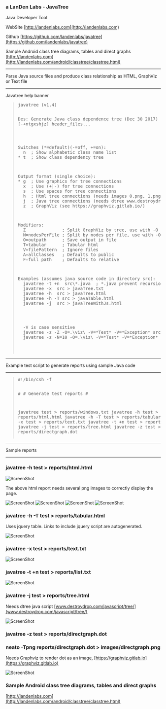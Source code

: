 ### a LanDen Labs - JavaTree
Java Developer Tool


WebSite
[http://landenlabs.com](http://landenlabs.com)

Github
[https://github.com/landenlabs/javatree](https://github.com/landenlabs/javatree)

Sample Android class tree diagrams, tables and direct graphs
[http://landenlabs.com](http://landenlabs.com/android/classtree/classtree.html)

***
Parse Java source files and produce class relationship as HTML, GraphViz or Text file
***

Javatree help banner
<blockquote>
<pre>
javatree (v1.4)

Des: Generate Java class dependence tree (Dec 30 2017)
Use: Javatree [-+ntgxshjz] header_files...

<p>
Switches (*=default)(-=off, +=on):
  n  ; Show alphabetic class name list
* t  ; Show class dependency tree

<p>
Output format (single choice):
* g  ; Use graphics for tree connections
  x  ; Use (+|-) for tree connections
  s  ; Use spaces for tree connections
  h  ; Html tree connections (needs images 0.png, 1.png, 2.png, n.png)
  j  ; Java tree connections (needs dtree www.destroydrop.com/javascript/tree/)
  z  ; GraphViz (see https://graphviz.gitlab.io/)

<p>
Modifiers:
  Z              ; Split GraphViz by tree, use with -O
  N=nodesPerFile ; Split by nodes per file, use with -O
  O=outpath      ; Save output in file
  T=tabular      ; Tabular html 
  V=filePattern  ; Ignore files
  A=allClasses   ; Defaults to public
  F=full path    ; Defaults to relative

<p>
Examples (assumes java source code in directory src):
  javatree -t +n  src\*.java  ; *.java prevent recursion
  javatree -x  src > javaTree.txt
  javatree -h  src > javaTree.html
  javatree -h -T src > javaTable.html
  javatree -j  src > javaTreeWithJs.html
  
 <p>
  -V is case sensitive 
  javatree -z -Z -O=.\viz\ -V=*Test* -V=*Exception* src >directgraph.dot
  javatree -z -N=10 -O=.\viz\ -V=*Test* -V=*Exception* src >directgraph.dot

 </pre>
 </blockquote>
  
  
***
Example test script to generate reports using sample Java code
***
  
<blockquote>
<pre>
#!/bin/csh -f

\#
\#  Generate test reports
\#

javatree test       > reports/windows.txt
javatree -h test    >  reports/html.html
javatree -h -T test >  reports/tabular.html
javatree -x test    >  reports/text.txt
javatree -t +n test >  reports/list.txt
javatree -j test    > reports/tree.html
javatree -z test    > reports/directgraph.dot
</pre>
</blockquote>

***
Sample reports
***
            
            
### javatree -h test    >  reports/html.html
![ScreenShot](http://landenlabs.com/code/javatree/images/report-html.png)

The above html report needs several png images to correctly display the page.

![ScreenShot](http://landenlabs.com/code/javatree/reports/0.png)
![ScreenShot](http://landenlabs.com/code/javatree/reports/1.png)
![ScreenShot](http://landenlabs.com/code/javatree/reports/2.png)
![ScreenShot](http://landenlabs.com/code/javatree/reports/n.png)

### javatree -h -T test >  reports/tabular.html
Uses jquery table. Links to include jquery script are autogenerated.

![ScreenShot](http://landenlabs.com/code/javatree/images/report-tabular.png)

### javatree -x test    >  reports/text.txt
![ScreenShot](http://landenlabs.com/code/javatree/images/report-text.png)

### javatree -t +n test >  reports/list.txt
![ScreenShot](http://landenlabs.com/code/javatree/images/report-list.png)

### javatree -j test    > reports/tree.html
Needs dtree java script [www.destroydrop.com/javascript/tree/](www.destroydrop.com/javascript/tree/)

![ScreenShot](http://landenlabs.com/code/javatree/images/report-tree.png)

### javatree -z test    > reports/directgraph.dot
### neato -Tpng reports/directgraph.dot > images/directgraph.png
Needs Graphviz to render dot as an image, [https://graphviz.gitlab.io](https://graphviz.gitlab.io)

![ScreenShot](http://landenlabs.com/code/javatree/images/directgraph.png)


### Sample Android class tree diagrams, tables and direct graphs
[http://landenlabs.com](http://landenlabs.com/android/classtree/classtree.html)
